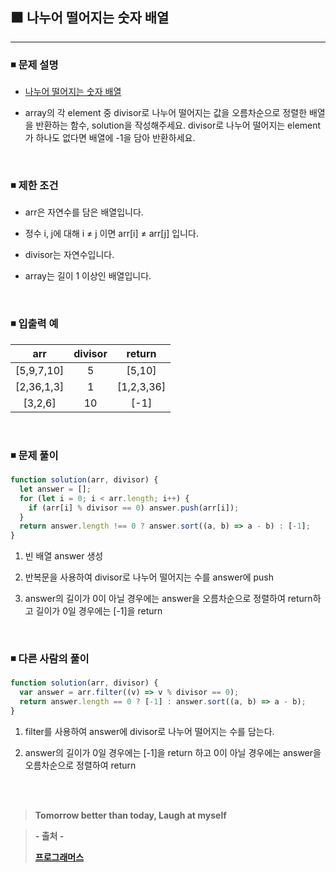 ## ⬛ 나누어 떨어지는 숫자 배열

---

### ◾ 문제 설명

- [나누어 떨어지는 숫자 배열](https://programmers.co.kr/learn/courses/30/lessons/12910)

- array의 각 element 중 divisor로 나누어 떨어지는 값을 오름차순으로 정렬한 배열을 반환하는 함수, solution을 작성해주세요.
  divisor로 나누어 떨어지는 element가 하나도 없다면 배열에 -1을 담아 반환하세요.

<br>

### ◾ 제한 조건

- arr은 자연수를 담은 배열입니다.

- 정수 i, j에 대해 i ≠ j 이면 arr[i] ≠ arr[j] 입니다.

- divisor는 자연수입니다.

- array는 길이 1 이상인 배열입니다.

<br>

### ◾ 입출력 예

|    arr     | divisor |   return   |
| :--------: | :-----: | :--------: |
| [5,9,7,10] |    5    |   [5,10]   |
| [2,36,1,3] |    1    | [1,2,3,36] |
|  [3,2,6]   |   10    |    [-1]    |

<br>

### ◾ 문제 풀이

```javascript
function solution(arr, divisor) {
  let answer = [];
  for (let i = 0; i < arr.length; i++) {
    if (arr[i] % divisor == 0) answer.push(arr[i]);
  }
  return answer.length !== 0 ? answer.sort((a, b) => a - b) : [-1];
}
```

1. 빈 배열 answer 생성

2. 반복문을 사용하여 divisor로 나누어 떨어지는 수를 answer에 push

3. answer의 길이가 0이 아닐 경우에는 answer을 오름차순으로 정렬하여 return하고 길이가 0일 경우에는 [-1]을 return

<br>

### ◾ 다른 사람의 풀이

```javascript
function solution(arr, divisor) {
  var answer = arr.filter((v) => v % divisor == 0);
  return answer.length == 0 ? [-1] : answer.sort((a, b) => a - b);
}
```

1. filter를 사용하여 answer에 divisor로 나누어 떨어지는 수를 담는다.

2. answer의 길이가 0일 경우에는 [-1]을 return 하고 0이 아닐 경우에는 answer을 오름차순으로 정렬하여 return

<br><br>

> **Tomorrow better than today, Laugh at myself**

> **- 출처 -**
>
> **[프로그래머스](https://programmers.co.kr/learn/challenges)**
